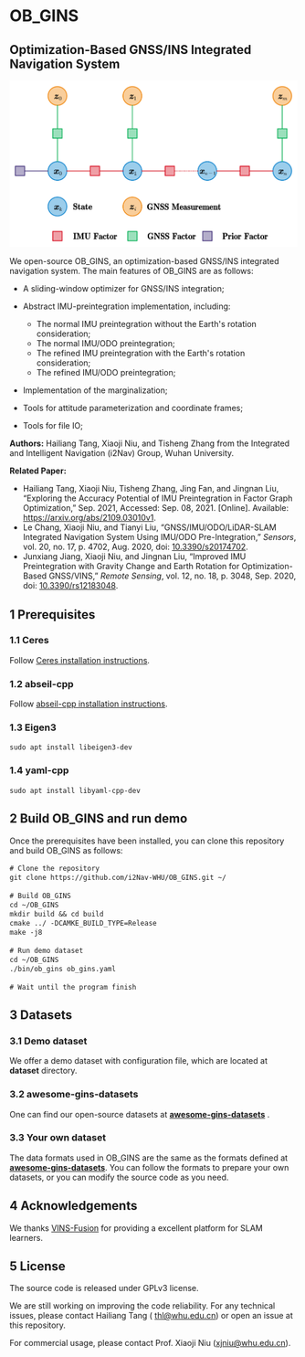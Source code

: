 # OB_GINS

## Optimization-Based GNSS/INS Integrated Navigation System

<img src="resource/OB_GINS.png" alt="OB_GINS" style="zoom:80%;" />

We open-source OB_GINS, an optimization-based GNSS/INS integrated navigation system. The main features of OB_GINS are as
follows:

- A sliding-window optimizer for GNSS/INS integration;

- Abstract IMU-preintegration implementation, including:
  - The normal IMU preintegration without the Earth's rotation consideration;
  - The normal IMU/ODO preintegration;
  - The refined IMU preintegration with the Earth's rotation consideration;
  - The refined IMU/ODO preintegration;
- Implementation of the marginalization;
- Tools for attitude parameterization and coordinate frames;
- Tools for file IO;

**Authors:** Hailiang Tang, Xiaoji Niu, and Tisheng Zhang from the Integrated and Intelligent Navigation (i2Nav) Group,
Wuhan University.

**Related Paper:**

- Hailiang Tang, Xiaoji Niu, Tisheng Zhang, Jing Fan, and Jingnan Liu, “Exploring the Accuracy Potential of IMU
  Preintegration in Factor Graph Optimization,” Sep. 2021, Accessed: Sep. 08, 2021. [Online].
  Available: https://arxiv.org/abs/2109.03010v1.
- Le Chang, Xiaoji Niu, and Tianyi Liu, “GNSS/IMU/ODO/LiDAR-SLAM Integrated Navigation System Using IMU/ODO
  Pre-Integration,” *Sensors*, vol. 20, no. 17, p. 4702, Aug. 2020,
  doi: [10.3390/s20174702](https://doi.org/10.3390/s20174702).
- Junxiang Jiang, Xiaoji Niu, and Jingnan Liu, “Improved IMU Preintegration with Gravity Change and Earth Rotation for
  Optimization-Based GNSS/VINS,” *Remote Sensing*, vol. 12, no. 18, p. 3048, Sep. 2020,
  doi: [10.3390/rs12183048](https://doi.org/10.3390/rs12183048).

## 1 Prerequisites

### 1.1 Ceres

Follow [Ceres installation instructions](http://ceres-solver.org/installation.html).

### 1.2 abseil-cpp

Follow [abseil-cpp installation instructions](https://abseil.io/docs/cpp/quickstart-cmake.html).

### 1.3 Eigen3

```
sudo apt install libeigen3-dev
```

### 1.4 yaml-cpp

```
sudo apt install libyaml-cpp-dev
```

## 2 Build OB_GINS and run demo

Once the prerequisites have been installed, you can clone this repository and build OB_GINS as follows:

```
# Clone the repository
git clone https://github.com/i2Nav-WHU/OB_GINS.git ~/

# Build OB_GINS
cd ~/OB_GINS
mkdir build && cd build
cmake ../ -DCAMKE_BUILD_TYPE=Release
make -j8

# Run demo dataset
cd ~/OB_GINS
./bin/ob_gins ob_gins.yaml

# Wait until the program finish
```

## 3 Datasets

### 3.1 Demo dataset

We offer a demo dataset with configuration file, which are located at **dataset** directory.

### 3.2 awesome-gins-datasets

One can find our open-source datasets at **[awesome-gins-datasets](https://github.com/i2Nav-WHU/awesome-gins-datasets)**
.

### 3.3 Your own dataset

The data formats used in OB_GINS are the same as the formats defined
at **[awesome-gins-datasets](https://github.com/i2Nav-WHU/awesome-gins-datasets)**. You can follow the formats to
prepare your own datasets, or you can modify the source code as you need.

## 4 Acknowledgements

We thanks [VINS-Fusion](https://github.com/HKUST-Aerial-Robotics/VINS-Fusion) for providing a excellent platform for
SLAM learners.

## 5 License

The source code is released under GPLv3 license.

We are still working on improving the code reliability. For any technical issues, please contact Hailiang Tang (
thl@whu.edu.cn) or open an issue at this repository.

For commercial usage, please contact Prof. Xiaoji Niu (<xjniu@whu.edu.cn>).
